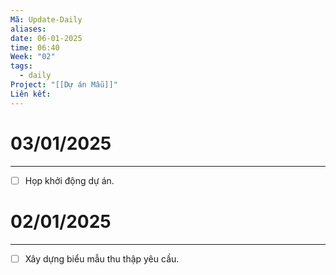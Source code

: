 ```yaml
---
Mã: Update-Daily
aliases: 
date: 06-01-2025
time: 06:40
Week: "02"
tags:
  - daily
Project: "[[Dự án Mẫu]]"
Liên kết:
---
```

# 03/01/2025
---

- [ ]  Họp khởi động dự án.

# 02/01/2025
---

- [ ] Xây dựng biểu mẫu thu thập yêu cầu.
